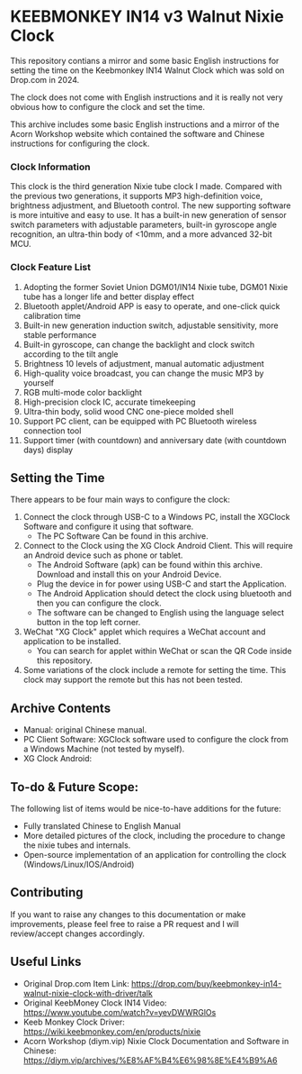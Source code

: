 # KEEBMONKEY IN14 v3 Walnut Nixie Clock

This repository contians a mirror and some basic English instructions for setting the time on the Keebmonkey IN14 Walnut Clock which was sold on Drop.com in 2024. 

The clock does not come with English instructions and it is really not very obvious how to configure the clock and set the time. 

This archive includes some basic English instructions and a mirror of the Acorn Workshop website which contained the software and Chinese instructions for configuring the clock. 

### Clock Information
This clock is the third generation Nixie tube clock I made. Compared with the previous two generations, it supports MP3 high-definition voice, brightness adjustment, and Bluetooth control. The new supporting software is more intuitive and easy to use. It has a built-in new generation of sensor switch parameters with adjustable parameters, built-in gyroscope angle recognition, an ultra-thin body of <10mm, and a more advanced 32-bit MCU.

### Clock Feature List
1. Adopting the former Soviet Union DGM01/IN14 Nixie tube, DGM01 Nixie tube has a longer life and better display effect
2. Bluetooth applet/Android APP is easy to operate, and one-click quick calibration time
3. Built-in new generation induction switch, adjustable sensitivity, more stable performance
4. Built-in gyroscope, can change the backlight and clock switch according to the tilt angle
5. Brightness 10 levels of adjustment, manual automatic adjustment
6. High-quality voice broadcast, you can change the music MP3 by yourself
7. RGB multi-mode color backlight
8. High-precision clock IC, accurate timekeeping
9. Ultra-thin body, solid wood CNC one-piece molded shell
10. Support PC client, can be equipped with PC Bluetooth wireless connection tool
11. Support timer (with countdown) and anniversary date (with countdown days) display

## Setting the Time
There appears to be four main ways to configure the clock: 
1. Connect the clock through USB-C to a Windows PC, install the XGClock Software and configure it using that software.
   - The PC Software Can be found in this archive. 
2. Connect to the Clock using the XG Clock Android Client. This will require an Android device such as phone or tablet.
   - The Android Software (apk) can be found within this archive. Download and install this on your Android Device.
   - Plug the device in for power using USB-C and start the Application.
   - The Android Application should detect the clock using bluetooth and then you can configure the clock.
   - The software can be changed to English using the language select button in the top left corner.  
3. WeChat "XG Clock" applet which requires a WeChat account and application to be installed.
   - You can search for applet within WeChat or scan the QR Code inside this repository. 
4. Some variations of the clock include a remote for setting the time. This clock may support the remote but this has not been tested. 

## Archive Contents 
- Manual: original Chinese manual. 
- PC Client Software: XGClock software used to configure the clock from a Windows Machine (not tested by myself). 
- XG Clock Android: 

## To-do & Future Scope: 
The following list of items would be nice-to-have additions for the future: 
- Fully translated Chinese to English Manual
- More detailed pictures of the clock, including the procedure to change the nixie tubes and internals. 
- Open-source implementation of an application for controlling the clock (Windows/Linux/IOS/Android)

## Contributing
If you want to raise any changes to this documentation or make improvements, please feel free to raise a PR request and I will review/accept changes accordingly. 

## Useful Links
- Original Drop.com Item Link: https://drop.com/buy/keebmonkey-in14-walnut-nixie-clock-with-driver/talk
- Original KeebMoney Clock IN14 Video: https://www.youtube.com/watch?v=yevDWWRGlOs
- Keeb Monkey Clock Driver: https://wiki.keebmonkey.com/en/products/nixie
- Acorn Workshop (diym.vip) Nixie Clock Documentation and Software in Chinese: https://diym.vip/archives/%E8%AF%B4%E6%98%8E%E4%B9%A6

